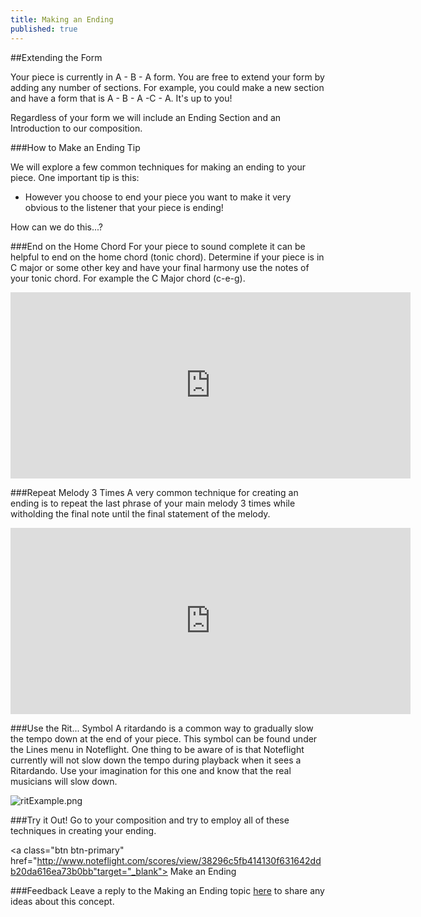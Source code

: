 ```yaml
---
title: Making an Ending
published: true
---
```


##Extending the Form

Your piece is currently in A - B - A form. You are free to extend your form by adding any number of sections. For example, you could make a new section and have a form that is A - B - A -C - A. It's up to you!


Regardless of your form we will include an Ending Section and an Introduction to our composition. 


###How to Make an Ending Tip

We will explore a few common techniques for making an ending to your piece. One important tip is this:

* However you choose to end your piece you want to make it very obvious to the listener that your piece is ending!


How can we do this...?


###End on the Home Chord
For your piece to sound complete it can be helpful to end on the home chord (tonic chord). Determine if your piece is in C major or some other key and have your final harmony use the notes of your tonic chord. For example the C Major chord (c-e-g). 

<iframe width="640" height="298" src="http://www.noteflight.com/embed/bf2c62c7fb2a0e22c1e244519f8dd1c8968b1f98?scale=1"frameborder="0"></iframe>


###Repeat Melody 3 Times
A very common technique for creating an ending is to repeat the last phrase of your main melody 3 times while witholding the final note until the final statement of the melody. 

<iframe width="640" height="298" src="http://www.noteflight.com/embed/c55635006e486d14da7ea9bae5190bc58b99d039?scale=1"frameborder="0"></iframe>


###Use the Rit... Symbol
A ritardando is a common way to gradually slow the tempo down at the end of your piece. This symbol can be found under the Lines menu in Noteflight. One thing to be aware of is that Noteflight currently will not slow down the tempo during playback when it sees a Ritardando. Use your imagination for this one and know that the real musicians will slow down. 


![ritExample.png]({{site.baseurl}}/img/ritExample.png)


###Try it Out!
Go to your composition and try to employ all of these techniques in creating your ending. 

<a class="btn btn-primary" href="http://www.noteflight.com/scores/view/38296c5fb414130f631642ddb20da616ea73b0bb"target="_blank"><i class="fa fa-music"></i> Make an Ending</a>


###Feedback
Leave a reply to the Making an Ending topic [here](http://discourse.yciw.net/t/making-an-ending-some-common-techniques/62?u=matt) to share any ideas about this concept. 
